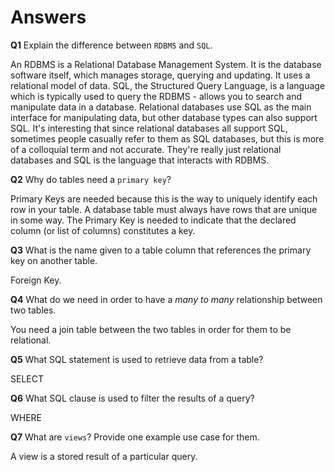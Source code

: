 <!-- Answers to the Short Answer Essay Questions go here -->
# **Answers** 

**Q1** Explain the difference between `RDBMS` and `SQL`.

An RDBMS is a Relational Database Management System. It is the database software itself, which manages storage, querying and updating. It uses a relational model of data. SQL, the Structured Query Language, is a language which is typically used to query the RDBMS - allows you to search and manipulate data in a database. Relational databases use SQL as the main interface for manipulating data, but other database types can also support SQL. It's interesting that since relational databases all support SQL, sometimes people casually refer to them as SQL databases, but this is more of a colloquial term and not accurate. They're really just relational databases and SQL is the language that interacts with RDBMS. 

**Q2** Why do tables need a `primary key`?

Primary Keys are needed because this is the way to uniquely identify each row in your table. A database table must always have rows that are unique in some way. The Primary Key is needed to indicate that the declared column (or list of columns) constitutes a key. 

**Q3** What is the name given to a table column that references the primary key on another table.
   
Foreign Key.

**Q4** What do we need in order to have a _many to many_ relationship between two tables.

You need a join table between the two tables in order for them to be relational.

**Q5** What SQL statement is used to retrieve data from a table?

SELECT

**Q6** What SQL clause is used to filter the results of a query?

WHERE

**Q7** What are `views`? Provide one example use case for them.

A view is a stored result of a particular query.

